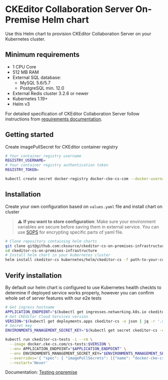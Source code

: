 # CKEditor Collaboration Server On-Premise Helm chart

Use this Helm chart to provision CKEditor Collaboration Server on your
Kubernetes cluster.

## Minimum requirements
- 1 CPU Core
- 512 MB RAM
- External SQL database:
  - MySQL 5.6/5.7
  - PostgreSQL min. 12.0
- External Redis cluster 3.2.6 or newer
- Kubernetes 1.19+
- Helm v3

For detailed specification of CKEditor Collaboration Server follow instructions
from [requirements
documentation](https://ckeditor.com/docs/cs/latest/onpremises/cs-onpremises/requirements.html).

## Getting started

Create imagePullSecret for CKEditor container registry
```sh
# Your container registry username
REGISTRY_USERNAME=
# Your container registry authentication token
REGISTRY_TOKEN=

kubectl create secret docker-registry docker-cke-cs-com --docker-username $REGISTRY_USERNAME --docker-password $REGISTRY_TOKEN --docker-server https://docker.cke-cs.com
```

## Installation

Create your own configuration based on `values.yaml` file and install chart on
cluster
> :warning: **If you want to store configuration**: Make sure your environment
> variables are secure before saving them in external service. You can use
> [SOPS](https://github.com/mozilla/sops) for encrypting specific parts of yaml
> file.

```sh
# Clone repository containing helm charts
git clone git@github.com:cksource/ckeditor-cs-on-premises-infrastructure.git
cd ckeditor-cs-on-premises-infrastructure
# Install helm chart in your kubernetes cluster
helm install ckeditor-cs kubernetes/helm/ckeditor-cs -f path-to-your-configuration-file.yaml
```

## Verify installation

By default our helm chart is configured to use Kubernetes health checkts to
determine if deployed service works properly, however you can confirm whole set of server features with our e2e tests

```sh
# Get ingress hostname
APPLICATION_ENDPOINT="$(kubectl get ingresses.networking.k8s.io ckeditor-cs -o json | jq -r '.spec.rules[0].host' | sed 's|^|http://|')"
# Get CKEditor Cloud Services version
VERSION="$(kubectl get deployments.apps ckeditor-cs -o json | jq -r '.spec.template.spec.containers[0].image' | sed 's/.*://')"
# Secret key
ENVIRONMENTS_MANAGEMENT_SECRET_KEY="$(kubectl get secret ckeditor-cs -o json | jq -r '.data.ENVIRONMENTS_MANAGEMENT_SECRET_KEY' | base64 -d)"

kubectl run ckeditor-cs-tests -i --rm \
  --image docker.cke-cs.com/cs-tests:$VERSION \
  --env APPLICATION_ENDPOINT="$APPLICATION_ENDPOINT" \
  --env ENVIRONMENTS_MANAGEMENT_SECRET_KEY="$ENVIRONMENTS_MANAGEMENT_SECRET_KEY" \
  --overrides='{ "spec": { "imagePullSecrets": [{"name": "docker-cke-cs-com"}] } }' \
  --restart='Never'
```
Documentation: [Testing onpremise](https://ckeditor.com/docs/cs/latest/onpremises/cs-onpremises/testing/docker.html)
